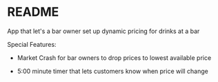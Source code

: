 # README

App that let's a bar owner set up dynamic pricing for drinks at a bar

Special Features:

* Market Crash for bar owners to drop prices to lowest available price

* 5:00 minute timer that lets customers know when price will change


